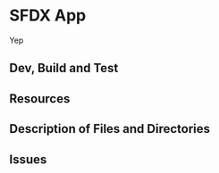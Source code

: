 # SFDX  App
Yep
## Dev, Build and Test


## Resources


## Description of Files and Directories


## Issues


